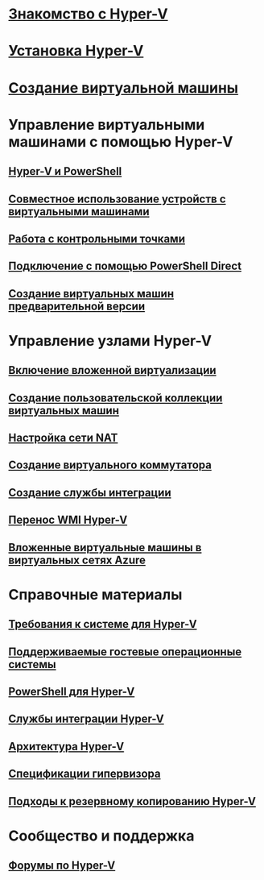 # [Знакомство с Hyper-V](./about/index.md)
# [Установка Hyper-V](quick-start/enable-hyper-v.md)
# [Создание виртуальной машины](quick-start/quick-create-virtual-machine.md)

# Управление виртуальными машинами с помощью Hyper-V
## [Hyper-V и PowerShell](quick-start/try-hyper-v-powershell.md)
## [Совместное использование устройств с виртуальными машинами](user-guide/enhanced-session-mode.md)
## [Работа с контрольными точками](user-guide/checkpoints.md)
## [Подключение с помощью PowerShell Direct](user-guide/powershell-direct.md)
## [Создание виртуальных машин предварительной версии](user-guide/create-pre-release-vm.md)

# Управление узлами Hyper-V
## [Включение вложенной виртуализации](user-guide/nested-virtualization.md)
## [Создание пользовательской коллекции виртуальных машин](user-guide/custom-gallery.md)
## [Настройка сети NAT](user-guide/setup-nat-network.md)
## [Создание виртуального коммутатора](quick-start/connect-to-network.md)
## [Создание службы интеграции](user-guide/make-integration-service.md)
## [Перенос WMI Hyper-V](user-guide/refactor-wmiv1-to-wmiv2.md)
## [Вложенные виртуальные машины в виртуальных сетях Azure](user-guide/nested-virtualization-azure-virtual-network.md) 

# Справочные материалы
## [Требования к системе для Hyper-V](reference/hyper-v-requirements.md)
## [Поддерживаемые гостевые операционные системы](about/supported-guest-os.md)
## [PowerShell для Hyper-V](https://docs.microsoft.com/powershell/module/hyper-v/index?view=win10-ps)
## [Службы интеграции Hyper-V](reference/integration-services.md)
## [Архитектура Hyper-V](reference/hyper-v-architecture.md)
## [Спецификации гипервизора](reference/tlfs.md)
## [Подходы к резервному копированию Hyper-V](reference/HyperVBackupApproaches.md)

# Сообщество и поддержка
## [Форумы по Hyper-V](https://social.technet.microsoft.com/Forums/windowsserver/home?forum=winserverhyperv)

